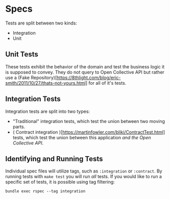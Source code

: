 # Specs
Tests are split between two kinds:
- Integration
- Unit

## Unit Tests
These tests exhibit the behavior of the domain and test the business logic it is supposed to convey. They do not query to Open Collective API but rather use a (Fake Repository)[https://8thlight.com/blog/eric-smith/2011/10/27/thats-not-yours.html] for all of it's tests.

## Integration Tests
Integration tests are split into two types:
- "Traditional" integration tests, which test the union between two moving parts.
- ( Contract integration )[https://martinfowler.com/bliki/ContractTest.html] tests, which test the union between this application _and the Open Collective API_.

## Identifying and Running Tests
Individual spec files will utilize tags, such as `:integration` or `:contract`. By running tests with `make test` you will run _all_ tests. If you would like to run a specific set of tests, it is possible using tag filtering:
```
bundle exec rspec --tag integration
```

